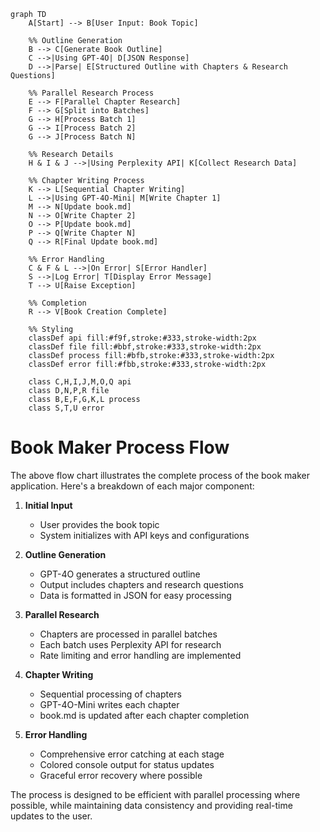 ```mermaid
graph TD
    A[Start] --> B[User Input: Book Topic]
    
    %% Outline Generation
    B --> C[Generate Book Outline]
    C -->|Using GPT-4O| D[JSON Response]
    D -->|Parse| E[Structured Outline with Chapters & Research Questions]
    
    %% Parallel Research Process
    E --> F[Parallel Chapter Research]
    F --> G[Split into Batches]
    G --> H[Process Batch 1]
    G --> I[Process Batch 2]
    G --> J[Process Batch N]
    
    %% Research Details
    H & I & J -->|Using Perplexity API| K[Collect Research Data]
    
    %% Chapter Writing Process
    K --> L[Sequential Chapter Writing]
    L -->|Using GPT-4O-Mini| M[Write Chapter 1]
    M --> N[Update book.md]
    N --> O[Write Chapter 2]
    O --> P[Update book.md]
    P --> Q[Write Chapter N]
    Q --> R[Final Update book.md]
    
    %% Error Handling
    C & F & L -->|On Error| S[Error Handler]
    S -->|Log Error| T[Display Error Message]
    T --> U[Raise Exception]
    
    %% Completion
    R --> V[Book Creation Complete]
    
    %% Styling
    classDef api fill:#f9f,stroke:#333,stroke-width:2px
    classDef file fill:#bbf,stroke:#333,stroke-width:2px
    classDef process fill:#bfb,stroke:#333,stroke-width:2px
    classDef error fill:#fbb,stroke:#333,stroke-width:2px
    
    class C,H,I,J,M,O,Q api
    class D,N,P,R file
    class B,E,F,G,K,L process
    class S,T,U error
```

# Book Maker Process Flow

The above flow chart illustrates the complete process of the book maker application. Here's a breakdown of each major component:

1. **Initial Input**
   - User provides the book topic
   - System initializes with API keys and configurations

2. **Outline Generation**
   - GPT-4O generates a structured outline
   - Output includes chapters and research questions
   - Data is formatted in JSON for easy processing

3. **Parallel Research**
   - Chapters are processed in parallel batches
   - Each batch uses Perplexity API for research
   - Rate limiting and error handling are implemented

4. **Chapter Writing**
   - Sequential processing of chapters
   - GPT-4O-Mini writes each chapter
   - book.md is updated after each chapter completion

5. **Error Handling**
   - Comprehensive error catching at each stage
   - Colored console output for status updates
   - Graceful error recovery where possible

The process is designed to be efficient with parallel processing where possible, while maintaining data consistency and providing real-time updates to the user.